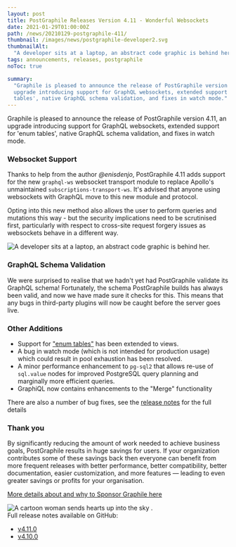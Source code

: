 ```yaml
---
layout: post
title: PostGraphile Releases Version 4.11 - Wonderful Websockets
date: 2021-01-29T01:00:00Z
path: /news/20210129-postgraphile-411/
thumbnail: /images/news/postgraphile-developer2.svg
thumbnailAlt:
  "A developer sits at a laptop, an abstract code graphic is behind her."
tags: announcements, releases, postgraphile
noToc: true

summary:
  "Graphile is pleased to announce the release of PostGraphile version 4.11, an
  upgrade introducing support for GraphQL websockets, extended support for 'enum
  tables', native GraphQL schema validation, and fixes in watch mode."
---
```


<p class='intro'>
Graphile is pleased to announce the release of PostGraphile version 4.11, an
  upgrade introducing support for GraphQL websockets, extended support for 'enum tables', native GraphQL schema validation, and fixes in watch mode.
</p>

### Websocket Support

Thanks to help from the author _@enisdenjo_, PostGraphile 4.11 adds support for
the new `graphql-ws` websocket transport module to replace Apollo's unmaintained
`subscriptions-transport-ws`. It's advised that anyone using websockets with
GraphQL move to this new module and protocol.

Opting into this new method also allows the user to perform queries and
mutations this way - but the security implications need to be scrutinised first,
particularly with respect to cross-site request forgery issues as websockets
behave in a different way.

<div class="flex flex-wrap justify-around">
<img alt="A developer sits at a laptop, an abstract code graphic is behind her." src="/images/news/postgraphile-developer2.svg" style="max-height: 300px" />
</div>

### GraphQL Schema Validation

We were surprised to realise that we hadn't yet had PostGraphile validate its
GraphQL schema! Fortunately, the schema PostGraphile builds has always been
valid, and now we have made sure it checks for this. This means that any bugs in
third-party plugins will now be caught before the server goes live.

### Other Additions

- Support for
  ["enum tables"](https://www.graphile.org/postgraphile/enums/#with-enum-tables)
  has been extended to views.
- A bug in watch mode (which is not intended for production usage) which could
  result in pool exhaustion has been resolved.
- A minor performance enhancement to `pg-sql2` that allows re-use of `sql.value`
  nodes for improved PostgreSQL query planning and marginally more efficient
  queries.
- GraphiQL now contains enhancements to the "Merge" functionality

There are also a number of bug fixes, see the
[release notes](https://github.com/graphile/postgraphile/releases/tag/v4.11.0)
for the full details

### Thank you

By significantly reducing the amount of work needed to achieve business goals,
PostGraphile results in huge savings for users. If your organization contributes
some of these savings back then everyone can benefit from more frequent releases
with better performance, better compatibility, better documentation, easier
customization, and more features — leading to even greater savings or profits
for your organisation.

[More details about and why to Sponsor Graphile here](/sponsor/)

<div class="flex flex-wrap justify-around">
<img alt="A cartoon woman sends hearts up into the sky ." src="/images/undraw/undraw_super_thank_you_small.png" style="max-height: 300px" />
</div>
Full release notes available on GitHub:

- [v4.11.0](https://github.com/graphile/postgraphile/releases/tag/v4.11.0)
- [v4.10.0](https://github.com/graphile/postgraphile/releases/tag/v4.10.0)
